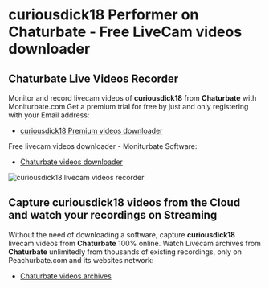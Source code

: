 # curiousdick18 Performer on Chaturbate - Free LiveCam videos downloader

## Chaturbate Live Videos Recorder

Monitor and record livecam videos of **curiousdick18** from **Chaturbate** with Moniturbate.com
Get a premium trial for free by just and only registering with your Email address:
* [curiousdick18 Premium videos downloader](https://moniturbate.com/request-demo-licence-key.html)

Free livecam videos downloader - Moniturbate Software:
* [Chaturbate videos downloader](https://moniturbate.com/moniturbate-download-software.html)

![curiousdick18 livecam videos recorder](https://peachurnet.com/templates/moniturbate-software.png)


## Capture curiousdick18 videos from the Cloud and watch your recordings on Streaming

Without the need of downloading a software, capture **curiousdick18** livecam videos from **Chaturbate** 100% online.
Watch Livecam archives from **Chaturbate** unlimitedly from thousands of existing recordings, only on Peachurbate.com and its websites network:
* [Chaturbate videos archives](https://peachurnet.com/)